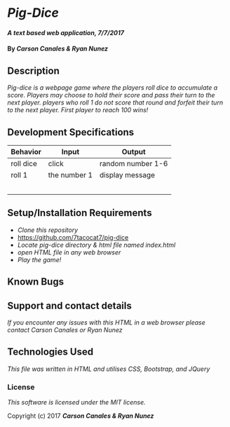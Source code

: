 # _Pig-Dice_

#### _A text based web application, 7/7/2017_

#### By _**Carson Canales & Ryan Nunez**_

## Description

_Pig-dice is a  webpage game where the players roll dice to accumulate a score. Players may choose to hold their score and pass their turn to the next player. players who roll 1 do not score that round and forfeit their turn to the next player. First player to reach 100 wins!_

## Development Specifications


| Behavior      | Input         | Output        |
| ------------- | ------------- | ------------- |
|roll dice |        click        |       random number 1-6        |
|roll 1        |the number 1         |      display message         |
|               |               |               |
|               |               |               |
|               |               |               |
|               |               |               |
|               |               |               |
## Setup/Installation Requirements

* _Clone this repository_
* https://github.com/7tacocat7/pig-dice
* _Locate pig-dice directory & html file named index.html_
* _open HTML file in any web browser_
* _Play the game!_


## Known Bugs



## Support and contact details

_If you encounter any issues with this HTML in a web browser please contact Carson Canales or Ryan Nunez_

## Technologies Used

_This file was written in HTML and utilises CSS, Bootstrap, and JQuery_

### License

*This software is licensed under the MIT license.*

Copyright (c) 2017 **_Carson Canales & Ryan Nunez_**
